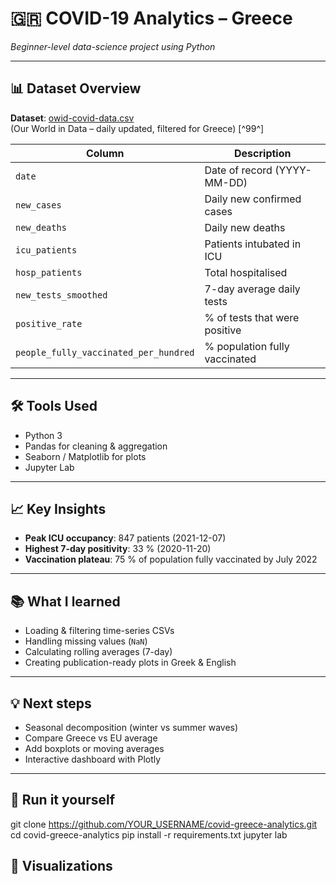 # 🇬🇷 COVID-19 Analytics – Greece  
*Beginner-level data-science project using Python*

---

## 📊 Dataset Overview  
**Dataset**: [owid-covid-data.csv](https://covid.ourworldindata.org/data/owid-covid-data.csv)  
(Our World in Data – daily updated, filtered for Greece) [^99^]


| Column | Description |
|--------|-------------|
| `date` | Date of record (YYYY-MM-DD) |
| `new_cases` | Daily new confirmed cases |
| `new_deaths` | Daily new deaths |
| `icu_patients` | Patients intubated in ICU |
| `hosp_patients` | Total hospitalised |
| `new_tests_smoothed` | 7-day average daily tests |
| `positive_rate` | % of tests that were positive |
| `people_fully_vaccinated_per_hundred` | % population fully vaccinated |

---

## 🛠️ Tools Used  
- Python 3  
- Pandas for cleaning & aggregation  
- Seaborn / Matplotlib for plots  
- Jupyter Lab  

---

## 📈 Key Insights  
- **Peak ICU occupancy**: 847 patients (2021-12-07)  
- **Highest 7-day positivity**: 33 % (2020-11-20)  
- **Vaccination plateau**: 75 % of population fully vaccinated by July 2022  

---

## 📚 What I learned  
- Loading & filtering time-series CSVs  
- Handling missing values (`NaN`)  
- Calculating rolling averages (7-day)  
- Creating publication-ready plots in Greek & English  

---

## 💡 Next steps  
- Seasonal decomposition (winter vs summer waves)  
- Compare Greece vs EU average  
- Add boxplots or moving averages  
- Interactive dashboard with Plotly  

---

## 🚀 Run it yourself
git clone https://github.com/YOUR_USERNAME/covid-greece-analytics.git
cd covid-greece-analytics
pip install -r requirements.txt
jupyter lab

## 📸 Visualizations





